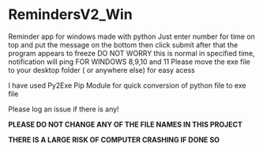 # RemindersV2_Win
Reminder app for windows made with python
Just enter number for time on top and put the message on the bottom
then click submit
after that the program appears to freeze DO NOT WORRY this is normal
in specified time, notification will ping 
FOR WINDOWS 8,9,10 and 11
Please move the exe file to your desktop folder ( or anywhere else) for easy acess

I have used Py2Exe Pip Module for quick conversion of python file to exe file

Please log an issue if there is any!

**PLEASE DO NOT CHANGE ANY OF THE FILE NAMES IN THIS PROJECT**

**THERE IS A LARGE RISK OF COMPUTER CRASHING IF DONE SO**
